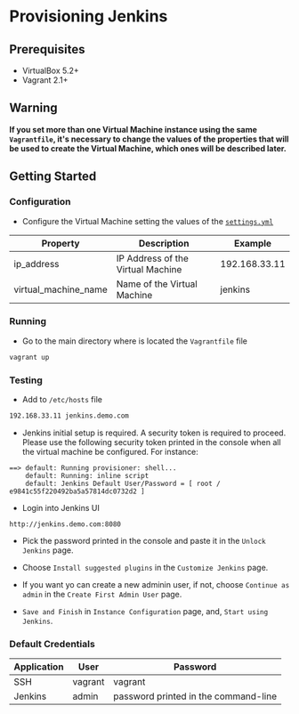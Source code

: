 # **Provisioning Jenkins**

## **Prerequisites**

* VirtualBox 5.2+
* Vagrant 2.1+

## **Warning**

**If you set more than one Virtual Machine instance using the same `Vagrantfile`, it's necessary to change the values of the properties that will be used to create the Virtual Machine, which ones will be described later.**

## **Getting Started**

### **Configuration**

* Configure the Virtual Machine setting the values of the [`settings.yml`](./settings.yml)

| Property                         | Description           | Example       |
| -------------------- | --------------------------------- | ------------- |
| ip_address           | IP Address of the Virtual Machine | 192.168.33.11 |
| virtual_machine_name | Name of the Virtual Machine       | jenkins       |

### **Running**

* Go to the main directory where is located the `Vagrantfile` file

```sh
vagrant up
```

### **Testing**

* Add to `/etc/hosts` file

```sh
192.168.33.11 jenkins.demo.com
```

* Jenkins initial setup is required. A security token is required to proceed. Please use the following security token printed in the console when all the virtual machine be configured. For instance:

```ssh
==> default: Running provisioner: shell...
    default: Running: inline script
    default: Jenkins Default User/Password = [ root / e9841c55f220492ba5a57814dc0732d2 ]
```

* Login into Jenkins UI

```browser
http://jenkins.demo.com:8080
```

* Pick the password printed in the console and paste it in the `Unlock Jenkins` page.

* Choose `Install suggested plugins` in the `Customize Jenkins` page.

* If you want yo can create a new adminin user, if not, choose `Continue as admin` in the `Create First Admin User` page.

* `Save and Finish` in `Instance Configuration` page, and, `Start using Jenkins`.

### **Default Credentials**

| Application | User    | Password                             |
| ----------- | ------- | ------------------------------------ |
| SSH         | vagrant | vagrant                              |
| Jenkins     | admin   | password printed in the command-line |
